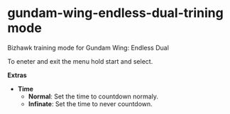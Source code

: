 # gundam-wing-endless-dual-trining mode
Bizhawk training mode for Gundam Wing: Endless Dual

To eneter and exit the menu hold start and select.

**Extras**

- **Time**
    - **Normal**: Set the time to countdown normaly.
    - **Infinate**: Set the time to never countdown.